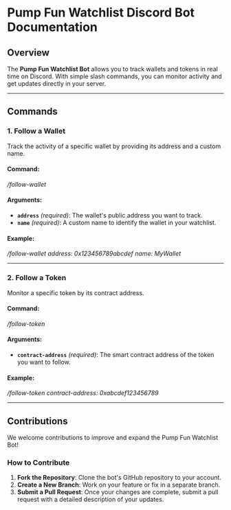 # Pump Fun Watchlist Discord Bot Documentation

## Overview  
The **Pump Fun Watchlist Bot** allows you to track wallets and tokens in real time on Discord. With simple slash commands, you can monitor activity and get updates directly in your server.

---

## Commands  

### 1. **Follow a Wallet**  
Track the activity of a specific wallet by providing its address and a custom name.

#### Command:  
_/follow-wallet_

#### Arguments:  
- **`address`** *(required)*: The wallet's public address you want to track.  
- **`name`** *(required)*: A custom name to identify the wallet in your watchlist.

#### Example:  
_/follow-wallet address: 0x123456789abcdef name: MyWallet_

---

### 2. **Follow a Token**  
Monitor a specific token by its contract address.

#### Command:  
_/follow-token_

#### Arguments:  
- **`contract-address`** *(required)*: The smart contract address of the token you want to follow.  

#### Example:  
_/follow-token contract-address: 0xabcdef123456789_

---

## Contributions  
We welcome contributions to improve and expand the Pump Fun Watchlist Bot!  

### How to Contribute  
1. **Fork the Repository**: Clone the bot's GitHub repository to your account.  
2. **Create a New Branch**: Work on your feature or fix in a separate branch.  
3. **Submit a Pull Request**: Once your changes are complete, submit a pull request with a detailed description of your updates.  

